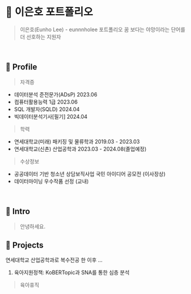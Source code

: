 # 📜 이은호 포트폴리오
> 이은호(Eunho Lee) - eunnnholee 포트폴리오
  > 꿈 보다는 야망이라는 단어를 더 선호하는 지원자
<br/>

## 🔎 Profile
> 자격증
  - 데이터분석 준전문가(ADsP) 2023.06
  - 컴퓨터활용능력 1급 2023.06
  - SQL 개발자(SQLD) 2024.04
  - 빅데이터분석기사[필기] 2024.04

> 학력
  - 연세대학교(미래) 패키징 및 물류학과  2019.03 - 2023.03
  - 연세대학교(신촌) 산업공학과 2023.03 - 2024.08(졸업예정)

> 수상정보
  - 공공데이터 기반 청소년 상담보직사업 국민 아이디어 공모전 (이사장상)
  - 데이터마이닝 우수작품 선정 (교내)
<br/>

## 👋 Intro
> 안녕하세요.

## 📝 Projects
연세대학교 산업공학과로 복수전공 한 이후 ...

1. 육아지원정책: KoBERTopic과 SNA를 통한 심층 분석
> 육아휴직
   



